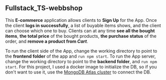 ﻿## Fullstack_TS-webbshop

This **E-commerce** application allows clients to **Sign Up** for the App. Once the client **logs in successfully**, a list of buyable items shows, and the client can choose which one to buy. Clients can at any time **see all the bought items**, **the total price** of the bought products, **the purchase status** of the order, and **remove a product from _Cart_**.

To run the client side of the App, change the working directory to point to the **frontend folder** of the app and `run npm start`. To run the App server, change the working directory to point to the **backend folder**, and `run npm start`. For this project, I used a docker image to initialize the DB, so if you don't want to use it, use the [MongoDB Atlas cluster](https://www.mongodb.com/docs/atlas/tutorial/connect-to-your-cluster/) to connect the DB.

